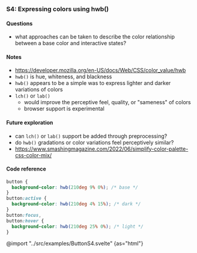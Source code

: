 ### S4: Expressing colors using hwb()

#### Questions

- what approaches can be taken to describe the color relationship between a base color and interactive states?

#### Notes

- https://developer.mozilla.org/en-US/docs/Web/CSS/color_value/hwb
- `hwb()` is hue, whiteness, and blackness
- `hwb()` appears to be a simple was to express lighter and darker variations of colors
- `lch()` or `lab()`
  - would improve the perceptive feel, quality, or "sameness" of colors
  - browser support is experimental

#### Future exploration

- can `lch()` or `lab()` support be added through preprocessing?
- do `hwb()` gradations or color variations feel perceptively similar?
- https://www.smashingmagazine.com/2022/06/simplify-color-palette-css-color-mix/

#### Code reference

```css
button {
  background-color: hwb(210deg 9% 0%); /* base */
}
button:active {
  background-color: hwb(210deg 4% 15%); /* dark */
}
button:focus,
button:hover {
  background-color: hwb(210deg 25% 0%); /* light */
}
```

@import "../src/examples/ButtonS4.svelte" {as="html"}
